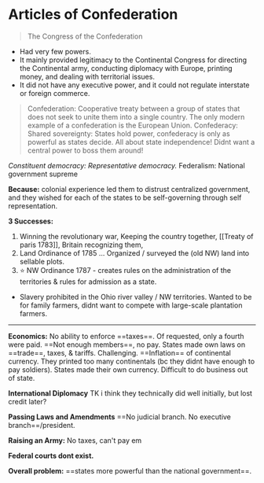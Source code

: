 # Articles of Confederation
> The Congress of the Confederation
- Had very few powers.
- It mainly provided legitimacy to the Continental Congress for directing the Continental army, conducting diplomacy with Europe, printing money, and dealing with territorial issues.
- It did not have any executive power, and it could not regulate interstate or foreign commerce.

> Confederation: Cooperative treaty between a group of states that does not seek to unite them into a single country. The only modern example of a confederation is the European Union.
Confederacy: Shared sovereignty: States hold power, confederacy is only as powerful as states decide.  All about state independence! Didnt want a central power to boss them around!

_Constituent democracy: Representative democracy._ Federalism: National government supreme

**Because:** colonial experience led them to distrust centralized government, and they wished for each of the states to be self-governing through self representation.

**3 Successes:**
1. Winning the revolutionary war, Keeping the country together, [[Treaty of paris 1783]], Britain recognizing them,
2. Land Ordinance of 1785 ... Organized / surveyed the (old NW) land into sellable plots.
3. ⭐ NW Ordinance 1787 - creates rules on the administration of the territories & rules for admission as a state. 
  - Slavery prohibited in the Ohio river valley / NW territories.
  Wanted to be for family farmers, didnt want to compete with large-scale plantation farmers.

---

**Economics:** No ability to enforce ==taxes==. Of requested, only a fourth were paid. ==Not enough members==, no pay.
States made own laws on ==trade==, taxes, & tariffs. Challenging.
==Inflation== of continental currency. They printed too many continentals (bc they didnt have enough to pay soldiers). States made their own currency. Difficult to do business out of state.

**International Diplomacy** TK i think they technically did well initially, but lost credit later?

**Passing Laws and Amendments** ==No judicial branch. No executive branch==/president.

**Raising an Army:** No taxes, can't pay em

**Federal courts dont exist.**

**Overall problem:** ==states more powerful than the national government==.
